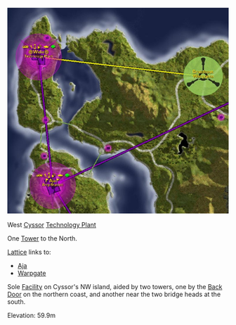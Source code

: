 ![](../images/Wele_Map.jpg "Wele_Map.jpg")

West [Cyssor](../locations/Cyssor.md) [Technology
Plant](../locations/Technology_Plant.md)

One [Tower](../locations/Towers.md) to the North.

[Lattice](../terminology/Lattice.md) links to:

- [Aja](Aja.md)
- [Warpgate](../locations/Warpgate.md)

Sole [Facility](../locations/Facilities.md) on Cyssor's NW island, aided by two
towers, one by the [Back Door](../locations/Back_Door.md) on the northern
coast, and another near the two bridge heads at the south.

Elevation: 59.9m

<!--[category:Facilities](category:Facilities.md)-->
